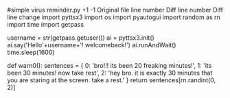 #simple virus
‎reminder.py
+1
-1
Original file line number	Diff line number	Diff line change
import pyttsx3
import os
import pyautogui
import random as rn
import time
import getpass

username = str(getpass.getuser())
ai = pyttsx3.init()
ai.say('Hello'+username+'! welcomeback!')
ai.runAndWait()
time.sleep(1600)


def warn0():
    sentences = {
        0: 'bro!!! its been 20 freaking minutes!',
        1: 'its been 30 minutes! now take rest',
        2: 'hey bro. it is exactly 30 minutes that you are staring at the screen. take a rest.'
    }
    return sentences[rn.randint(0, 2)]

